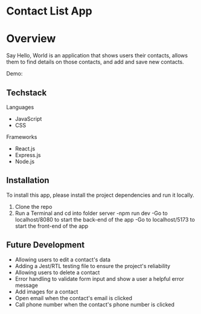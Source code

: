 # Contact List App
<!-- Insert logo here -->

# Overview
Say Hello, World is an application that shows users their contacts, allows them to find details on those contacts, and add and save new contacts.
<!-- Link to hosted app site, example syntax below -->
<!-- > https://whatsinmyfridgeapp.herokuapp.com/ -->

Demo:

<!-- Insert GIF/video here -->
<!-- ![Demo](/readmeAssets/preview.gif) -->

## Techstack

Languages
- JavaScript
- CSS

Frameworks
- React.js
- Express.js
- Node.js

## Installation
To install this app, please install the project dependencies and run it locally.
<!-- What's In My Fridge is currently hosted on: 
> [Heroku](https://whats-in-myfridge.herokuapp.com/). -->

1. Clone the repo
2. Run a Terminal and cd into folder server
    -npm run dev
    -Go to localhost/8080 to start the back-end of the app
    -Go to localhost/5173 to start the front-end of the app
<!-- Add something about a DB dump for the DB -->

<!-- ## Wireframes and User Stories

More information and details can be found on: 
> [Trello](https://trello.com/b/t4oVJpvk/whats-in-my-fridge-app).


Data Model:

![Data Model](/readmeAssets/datamodel.png)

User Flow:

![User Flow](/readmeAssets/userflow.png) -->


<!-- ## Difficulties/Unsolved Problems
- the orignal recipe API the app utilized was shut down in November 2019 and had to be replaced by the Edamam API.
- The heroku version of the app is not as functional as the local version as Edamam's API only works localy.
- The homepage search button is not redirecting to login as it originally did.
- Users are able to add multiples of the same ingredient when they shouldn't be allowed to. -->

## Future Development
- Allowing users to edit a contact's data
- Adding a Jest/RTL testing file to ensure the project's reliability
- Allowing users to delete a contact
- Error handling to validate form input and show a user a helpful error message
- Add images for a contact
- Open email when the contact's email is clicked
- Call phone number when the contact's phone number is clicked